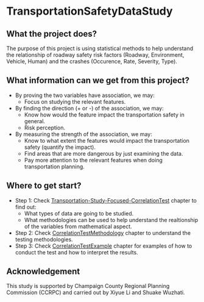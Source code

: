 # TransportationSafetyDataStudy
 
## What the project does?
The purpose of this project is using statistical methods to help understand the relationship of roadway safety risk factors (Roadway, Environment, Vehicle, Human) and the crashes (Occurence, Rate, Severity, Type).

## What information can we get from this project?
- By proving the two variables have association, we may:
  - Focus on studying the relevant features.
- By finding the direction (+ or -) of the association, we may:
  - Know how would the feature impact the transportation safety in general.
  - Risk perception.
- By measuring the strength of the association, we may:
  - Know to what extent the features would impact the transportation safety (quantify the impact).
  - Find areas that are more dangerous by just examining the data.
  - Pay more attention to the relevant features when doing transportation planning.

## Where to get start?
- Step 1: Check [Transportation-Study-Focused-CorrelationTest](./Transportation-Study-Focused-CorrelationTest.ipynb) chapter to find out:
  - What types of data are going to be studied.
  - What methodologies can be used to help understand the realtionship of the variables from mathematical aspect.
- Step 2: Check [CorrelationTestMethodology](./CorrelationTestMethodology.ipynb) chapter to understand the testing methodologies.
- Step 3: Check [CorrelationTestExample](./CorrelationTestExample.ipynb) chapter for examples of how to conduct the test and how to interpret the results.

## Acknowledgement
This study is supported by Champaign County Regional Planning Commission (CCRPC) and carried out by Xiyue Li and Shuake Wuzhati.
